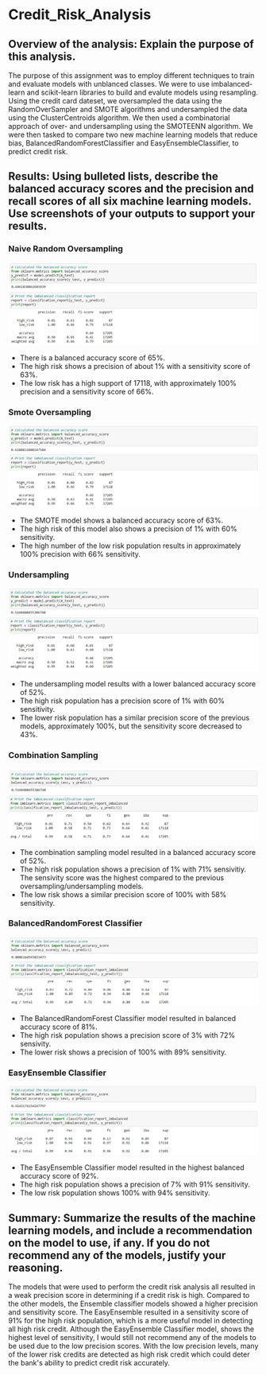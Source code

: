 # Credit_Risk_Analysis

## Overview of the analysis: Explain the purpose of this analysis.
The purpose of this assignment was to employ different techniques to train and evaluate models with unblanced classes. We were to use imbalanced-learn and scikit-learn libraries to build and evalute models using resampling. Using the credit card dateset, we oversampled the data using the RandomOverSampler and SMOTE algorithms and undersampled the data using the ClusterCentroids algorithm. We then used a combinatorial approach of over- and undersampling using the SMOTEENN algorithm. We were then tasked to compare two new machine learning models that reduce bias, BalancedRandomForestClassifier and EasyEnsembleClassifier, to predict credit risk. 

## Results: Using bulleted lists, describe the balanced accuracy scores and the precision and recall scores of all six machine learning models. Use screenshots of your outputs to support your results.

### Naive Random Oversampling
![naive_accuracy](https://github.com/echuung94/Credit_Risk_Analysis/blob/main/Resources/naive_accuracy.png)
![naive_classification](https://github.com/echuung94/Credit_Risk_Analysis/blob/main/Resources/naive_classification.png)</br>
- There is a balanced accuracy score of 65%.
- The high risk shows a precision of about 1% with a sensitivity score of 63%. 
- The low risk has a high support of 17118, with approximately 100% precision and a sensitivity score of 66%. 

### Smote Oversampling
![smote_accuracy](https://github.com/echuung94/Credit_Risk_Analysis/blob/main/Resources/smote_accuracy.png)
![smote_classification](https://github.com/echuung94/Credit_Risk_Analysis/blob/main/Resources/smote_classification.png)</br>
- The SMOTE model shows a balanced accuracy score of 63%. 
- The high risk of this model also shows a precision of 1% with 60% sensitivity.
- The high number of the low risk population results in approximately 100% precision with 66% sensitivity. 

### Undersampling 
![undersampling_accuracy](https://github.com/echuung94/Credit_Risk_Analysis/blob/main/Resources/undersampling_accuracy.png)
![undersampling_classification](https://github.com/echuung94/Credit_Risk_Analysis/blob/main/Resources/undersampling_classification.png)
- The undersampling model results with a lower balanced accuracy score of 52%. 
- The high risk population has a precision score of 1% with 60% sensitivity. 
- The lower risk population has a similar precision score of the previous models, approximately 100%, but the sensitivity score decreased to 43%. 

### Combination Sampling
![combo_accuracy](https://github.com/echuung94/Credit_Risk_Analysis/blob/main/Resources/combo_accuracy.png)
![combo_classification](https://github.com/echuung94/Credit_Risk_Analysis/blob/main/Resources/combo_classification.png)
- The combination sampling model resulted in a balanced accuracy score of 52%. 
- The high risk population shows a precision of 1% with 71% sensivitiy. The sensivity score was the highest compared to the previous oversampling/undersampling models. 
- The low risk shows a similar precision score of 100% with 58% sensitivity. 

### BalancedRandomForest Classifier 
![randomforest_accuracy](https://github.com/echuung94/Credit_Risk_Analysis/blob/main/Resources/randomforest_accuracy.png)
![randomforest_classification](https://github.com/echuung94/Credit_Risk_Analysis/blob/main/Resources/randomforest_classification.png)
- The BalancedRandomForest Classifier model resulted in balanced accuracy score of 81%. 
- The high risk population shows a precision score of 3% with 72% sensivity. 
- The lower risk shows a precision of 100% with 89% sensitivity. 

### EasyEnsemble Classifier 
![easyensemble_accuracy](https://github.com/echuung94/Credit_Risk_Analysis/blob/main/Resources/easyensemble_accuracy.png)
![easyensemble_accuracy](https://github.com/echuung94/Credit_Risk_Analysis/blob/main/Resources/easyensemble_classification.png)
- The EasyEnsemble Classifier model resulted in the highest balanced accuracy score of 92%. 
- The high risk population shows a precision of 7% with 91% sensitivity. 
- The low risk population shows 100% with 94% sensitivity. 

## Summary: Summarize the results of the machine learning models, and include a recommendation on the model to use, if any. If you do not recommend any of the models, justify your reasoning.
The models that were used to perform the credit risk analysis all resulted in a weak precision score in determining if a credit risk is high. Compared to the other models, the Ensemble classifier models showed a higher precision and sensitivity score. The EasyEnsemble resulted in a sensitivity score of 91% for the high risk population, which is a more useful model in detecting all high risk credit. Although the EasyEnsemble Classifier model, shows the highest level of sensitivity, I would still not recommend any of the models to be used due to the low precision scores. With the low precision levels, many of the lower risk credits are detected as high risk credit which could deter the bank's ability to predict credit risk accurately. 
